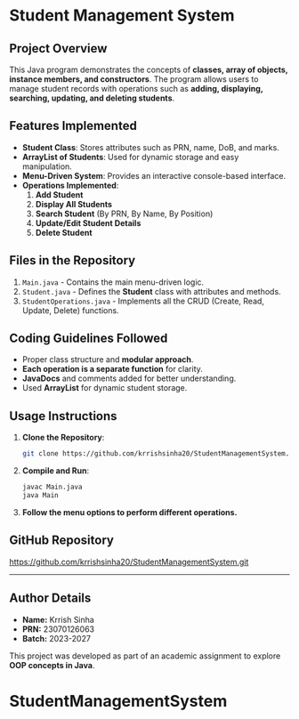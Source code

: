 # Student Management System

## Project Overview
This Java program demonstrates the concepts of **classes, array of objects, instance members, and constructors**. The program allows users to manage student records with operations such as **adding, displaying, searching, updating, and deleting students**.

## Features Implemented
- **Student Class**: Stores attributes such as PRN, name, DoB, and marks.
- **ArrayList of Students**: Used for dynamic storage and easy manipulation.
- **Menu-Driven System**: Provides an interactive console-based interface.
- **Operations Implemented**:
  1. **Add Student**
  2. **Display All Students**
  3. **Search Student** (By PRN, By Name, By Position)
  4. **Update/Edit Student Details**
  5. **Delete Student**

## Files in the Repository
1. `Main.java` - Contains the main menu-driven logic.
2. `Student.java` - Defines the **Student** class with attributes and methods.
3. `StudentOperations.java` - Implements all the CRUD (Create, Read, Update, Delete) functions.

## Coding Guidelines Followed
- Proper class structure and **modular approach**.
- **Each operation is a separate function** for clarity.
- **JavaDocs** and comments added for better understanding.
- Used **ArrayList** for dynamic student storage.

## Usage Instructions
1. **Clone the Repository**:
   ```sh
   git clone https://github.com/krrishsinha20/StudentManagementSystem.git
   ```
2. **Compile and Run**:
   ```sh
   javac Main.java
   java Main
   ```
3. **Follow the menu options to perform different operations.**

## GitHub Repository
https://github.com/krrishsinha20/StudentManagementSystem.git

---

## Author Details
- **Name:**  Krrish Sinha
- **PRN:** 23070126063
- **Batch:** 2023-2027

This project was developed as part of an academic assignment to explore **OOP concepts in Java**.

# StudentManagementSystem
